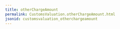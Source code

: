 ```yaml
---
title: otherChargeAmount
permalink: CustomsValuation.otherChargeAmount.html
jsonid: customsvaluation_otherchargeamount
---
```

